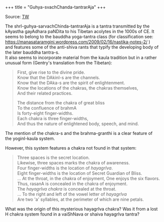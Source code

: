 +++
title = "Guhya-svachChanda-tantrarAja"
+++

Source: [TW](https://x.com/blog_supplement/status/1830088013193285674)

The shrI-guhya-sarvachChinda-tantrarAja is a tantra transmitted by the kAyastha gayAdhara paNDita to his Tibetan acolytes in the 1000s of CE. It seems to belong to the bauddha yoga-tantra class (for classification see: https://manasataramgini.wordpress.com/2009/02/16/nastika-notes-2/ )  
and features some of the anti-shiva rants that typify the developing body of the later bauddha tantra-s.  
It also seems to incorporate material from the kaula tradition but in a rather unusual form (Gentry's translation from the Tibetan):

> First, give rise to the divine pride.  
Know that the DAkinI-s are the channels.  
Know that the DAka-s are the spirit of enlightenment.  
Know the locations of the chakras, the chakras themselves,  
And their related practices.
> 
> The distance from the chakra of great bliss  
To the confluence of brahmA  
Is forty-eight finger-widths.  
Each chakra is three finger-widths,  
And thus the nature of enlightened body, speech, and mind.


The mention of the chakra-s and the brahma-granthi is a clear feature of the yoginI-kaula system.

However, this system features a chakra not found in that system:

> Three spaces is the secret location.  
Likewise, three spaces marks the chakra of awareness.  
Four finger-widths is the location of *hayagrIva*.  
Eight finger-widths is the location of Secret Guardian of Bliss.  
...
At the throat, in the chakra of enjoyment,
One enjoys the six flavors.  
Thus, rasanA is concealed in the chakra of enjoyment.  
The *hayagrIva chakra* is concealed at the throat.  
...
To the right and left of the vowel letter of *hayagrIva*  
Are two 'a' syllables, at the perimeter of which are nine petals.

What was the origin of this mysterious hayagrIva chakra? Was it from a lost H chakra system found in a vaiShNava or shaiva hayagrIva tantra?
